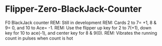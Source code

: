 # Flipper-Zero-BlackJack-Counter
F0 BlackJack counter
REM: Still in development
REM: Cards 2 to 7= +1, 8 & 9= 0, and 10 to Ace= -1.
REM: Use the flipper up key for 2 to 7(+1), down key for 10 to ace(-1), and center key for 8 & 9(0). 
REM: Vibrates the running count in pulses when count is hot
